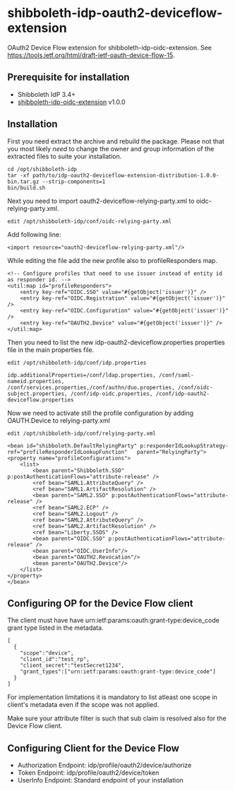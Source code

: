 # shibboleth-idp-oauth2-deviceflow-extension
OAuth2 Device Flow extension for shibboleth-idp-oidc-extension. See https://tools.ietf.org/html/draft-ietf-oauth-device-flow-15.

## Prerequisite for installation
- Shibboleth IdP 3.4+ 
- [shibboleth-idp-oidc-extension](https://github.com/CSCfi/shibboleth-idp-oidc-extension) v1.0.0

## Installation
First you need extract the archive and rebuild the package. Please not that you most likely *need* to change the owner and group information of the extracted files to suite your installation.

    cd /opt/shibboleth-idp
    tar -xf path/to/idp-oauth2-deviceflow-extension-distribution-1.0.0-bin.tar.gz --strip-components=1
    bin/build.sh

Next you need to import oauth2-deviceflow-relying-party.xml to oidc-relying-party.xml.

    edit /opt/shibboleth-idp/conf/oidc-relying-party.xml

Add following line:

    <import resource="oauth2-deviceflow-relying-party.xml"/>
    
While editing the file add the new profile also to profileResponders map.

    <!-- Configure profiles that need to use issuer instead of entity id as responder id. -->
    <util:map id="profileResponders">
        <entry key-ref="OIDC.SSO" value="#{getObject('issuer')}" />
        <entry key-ref="OIDC.Registration" value="#{getObject('issuer')}" />
        <entry key-ref="OIDC.Configuration" value="#{getObject('issuer')}" />
        <entry key-ref="OAUTH2.Device" value="#{getObject('issuer')}" />
    </util:map>

Then you need to list the new idp-oauth2-deviceflow.properties properties file in the main properties file.

    edit /opt/shibboleth-idp/conf/idp.properties

    idp.additionalProperties=/conf/ldap.properties, /conf/saml-nameid.properties, /conf/services.properties,/conf/authn/duo.properties, /conf/oidc-subject.properties, /conf/idp-oidc.properties, /conf/idp-oauth2-deviceflow.properties
    
Now we need to activate still the profile configuration by adding OAUTH.Device to relying-party.xml

    edit /opt/shibboleth-idp/conf/relying-party.xml
    
    <bean id="shibboleth.DefaultRelyingParty" p:responderIdLookupStrategy-ref="profileResponderIdLookupFunction"   parent="RelyingParty">
    <property name="profileConfigurations">
        <list>
            <bean parent="Shibboleth.SSO" p:postAuthenticationFlows="attribute-release" />
            <ref bean="SAML1.AttributeQuery" />
            <ref bean="SAML1.ArtifactResolution" />
            <bean parent="SAML2.SSO" p:postAuthenticationFlows="attribute-release" />
            <ref bean="SAML2.ECP" />
            <ref bean="SAML2.Logout" />
            <ref bean="SAML2.AttributeQuery" />
            <ref bean="SAML2.ArtifactResolution" />
            <ref bean="Liberty.SSOS" />
            <bean parent="OIDC.SSO" p:postAuthenticationFlows="attribute-release" />
            <bean parent="OIDC.UserInfo"/>
            <bean parent="OAUTH2.Revocation"/>
            <bean parent="OAUTH2.Device"/>
        </list>
    </property>
    </bean>

## Configuring OP for the Device Flow client
The client must have have urn:ietf:params:oauth:grant-type:device_code grant type listed in the metadata.

    [
      {
        "scope":"device",
        "client_id":"test_rp",
        "client_secret":"testSecret1234",
        "grant_types":["urn:ietf:params:oauth:grant-type:device_code"]
      }
    ]
 For implementation limitations it is mandatory to list atleast one scope in client's metadata even if the scope was not applied. 

Make sure your attribute filter is such that sub claim is resolved also for the Device Flow client. 

## Configuring Client for the Device Flow

* Authorization Endpoint: idp/profile/oauth2/device/authorize
* Token Endpoint: idp/profile/oauth2/device/token
* UserInfo Endpoint: Standard endpoint of your installation


    
